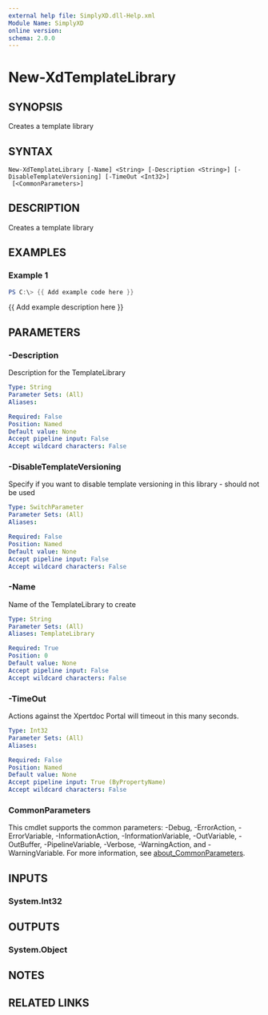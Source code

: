 ```yaml
---
external help file: SimplyXD.dll-Help.xml
Module Name: SimplyXD
online version:
schema: 2.0.0
---
```


# New-XdTemplateLibrary

## SYNOPSIS
Creates a template library

## SYNTAX

```
New-XdTemplateLibrary [-Name] <String> [-Description <String>] [-DisableTemplateVersioning] [-TimeOut <Int32>]
 [<CommonParameters>]
```

## DESCRIPTION
Creates a template library

## EXAMPLES

### Example 1
```powershell
PS C:\> {{ Add example code here }}
```

{{ Add example description here }}

## PARAMETERS

### -Description
Description for the TemplateLibrary

```yaml
Type: String
Parameter Sets: (All)
Aliases:

Required: False
Position: Named
Default value: None
Accept pipeline input: False
Accept wildcard characters: False
```

### -DisableTemplateVersioning
Specify if you want to disable template versioning in this library - should not be used

```yaml
Type: SwitchParameter
Parameter Sets: (All)
Aliases:

Required: False
Position: Named
Default value: None
Accept pipeline input: False
Accept wildcard characters: False
```

### -Name
Name of the TemplateLibrary to create

```yaml
Type: String
Parameter Sets: (All)
Aliases: TemplateLibrary

Required: True
Position: 0
Default value: None
Accept pipeline input: False
Accept wildcard characters: False
```

### -TimeOut
Actions against the Xpertdoc Portal will timeout in this many seconds.

```yaml
Type: Int32
Parameter Sets: (All)
Aliases:

Required: False
Position: Named
Default value: None
Accept pipeline input: True (ByPropertyName)
Accept wildcard characters: False
```

### CommonParameters
This cmdlet supports the common parameters: -Debug, -ErrorAction, -ErrorVariable, -InformationAction, -InformationVariable, -OutVariable, -OutBuffer, -PipelineVariable, -Verbose, -WarningAction, and -WarningVariable. For more information, see [about_CommonParameters](http://go.microsoft.com/fwlink/?LinkID=113216).

## INPUTS

### System.Int32

## OUTPUTS

### System.Object
## NOTES

## RELATED LINKS
